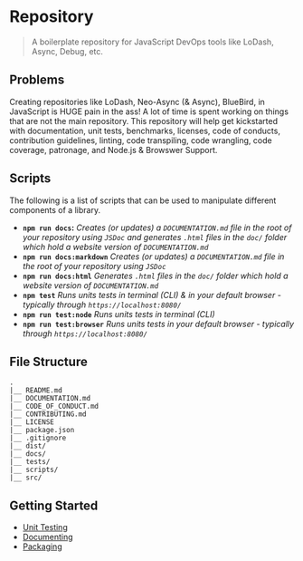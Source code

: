 # Repository
>A boilerplate repository for JavaScript DevOps tools like LoDash, Async, Debug, etc.

## Problems

Creating repositories like LoDash, Neo-Async (& Async), BlueBird, in JavaScript is HUGE pain in the ass! A lot of time is spent working on things that are not the main repository. This repository will help get kickstarted with documentation, unit tests, benchmarks, licenses, code of conducts, contribution guidelines, linting, code transpiling, code wrangling, code coverage, patronage, and Node.js & Browswer Support.

## Scripts

The following is a list of scripts that can be used to manipulate different components of a library.

* **`npm run docs`:** _Creates (or updates) a `DOCUMENTATION.md` file in the root of your repository using `JSDoc` and generates `.html` files in the `doc/` folder which hold a website version of `DOCUMENTATION.md`_
* **`npm run docs:markdown`** _Creates (or updates) a `DOCUMENTATION.md` file in the root of your repository using `JSDoc`_
* **`npm run docs:html`** _Generates `.html` files in the `doc/` folder which hold a website version of `DOCUMENTATION.md`_
* **`npm test`** _Runs units tests in terminal (CLI) & in your default browser - typically through `https://localhost:8080/`_
* **`npm run test:node`** _Runs units tests in terminal (CLI)_
* **`npm run test:browser`** _Runs units tests in your default browser - typically through `https://localhost:8080/`_

## File Structure

```
.
|__ README.md
|__ DOCUMENTATION.md
|__ CODE_OF_CONDUCT.md
|__ CONTRIBUTING.md
|__ LICENSE
|__ package.json
|__ .gitignore
|__ dist/
|__ docs/
|__ tests/
|__ scripts/
|__ src/
```

## Getting Started

* [Unit Testing](https://github.com/liquidcarrot/repository/wiki/Unit-Testing)
* [Documenting](https://github.com/liquidcarrot/repository/wiki/Documenting)
* [Packaging](https://github.com/liquidcarrot/repository/wiki/Packaging)